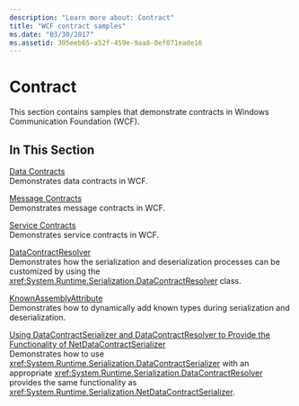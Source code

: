 ```yaml
---
description: "Learn more about: Contract"
title: "WCF contract samples"
ms.date: "03/30/2017"
ms.assetid: 305eeb65-a52f-459e-9aa8-0ef071eade16
---
```

# Contract

This section contains samples that demonstrate contracts in Windows Communication Foundation (WCF).  
  
## In This Section  

 [Data Contracts](data-contracts.md)  
 Demonstrates data contracts in WCF.  
  
 [Message Contracts](message-contracts.md)  
 Demonstrates message contracts in WCF.  
  
 [Service Contracts](service-contracts.md)  
 Demonstrates service contracts in WCF.  
  
 [DataContractResolver](datacontractresolver.md)  
 Demonstrates how the serialization and deserialization processes can be customized by using the <xref:System.Runtime.Serialization.DataContractResolver> class.  
  
 [KnownAssemblyAttribute](knownassemblyattribute.md)  
 Demonstrates how to dynamically add known types during serialization and deserialization.  
  
 [Using DataContractSerializer and DataContractResolver to Provide the Functionality of NetDataContractSerializer](datacontractserializer-datacontractresolver-netdatacontractserializer.md)  
 Demonstrates how to use <xref:System.Runtime.Serialization.DataContractSerializer> with an appropriate <xref:System.Runtime.Serialization.DataContractResolver> provides the same functionality as <xref:System.Runtime.Serialization.NetDataContractSerializer>.
